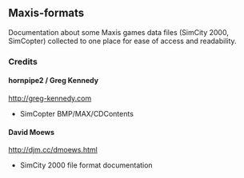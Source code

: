 ## Maxis-formats

Documentation about some Maxis games data files (SimCity 2000, SimCopter) collected to one place for ease of access and readability.

### Credits

#### hornpipe2 / Greg Kennedy

http://greg-kennedy.com

- SimCopter BMP/MAX/CDContents

#### David Moews

http://djm.cc/dmoews.html

- SimCity 2000 file format documentation